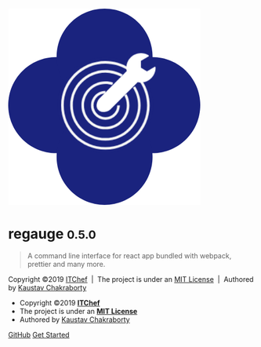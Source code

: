 ![logo](../static/images/regauge-logo-dark.png ":size=150")
# regauge <small>0.5.0</small>

> A command line interface for react app bundled with webpack, prettier and many more.

<div class="cover__footer">

Copyright &copy;2019 [ITChef](https://github.com/itchef) &nbsp;|&nbsp;
The project is under an [MIT License](/#/pages/license) &nbsp;|&nbsp;
Authored by [Kaustav Chakraborty](https://github.com/phoenixTW)

</div>
<div class="cover__footer-mobile">

- Copyright &copy;2019 **[ITChef](https://github.com/itchef)**
- The project is under an **[MIT License](/#/pages/license)**
- Authored by [Kaustav Chakraborty](https://github.com/phoenixTW)

</div>

[GitHub](https://github.com/itchef/regauge)
[Get Started](/pages/introduction.md)
